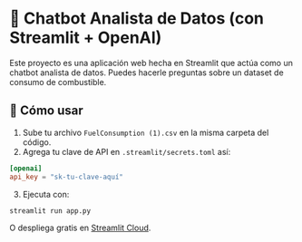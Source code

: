 
# 🤖 Chatbot Analista de Datos (con Streamlit + OpenAI)

Este proyecto es una aplicación web hecha en Streamlit que actúa como un chatbot analista de datos. Puedes hacerle preguntas sobre un dataset de consumo de combustible.

## 🚀 Cómo usar

1. Sube tu archivo `FuelConsumption (1).csv` en la misma carpeta del código.
2. Agrega tu clave de API en `.streamlit/secrets.toml` así:

```toml
[openai]
api_key = "sk-tu-clave-aquí"
```

3. Ejecuta con:
```bash
streamlit run app.py
```

O despliega gratis en [Streamlit Cloud](https://streamlit.io/cloud).
